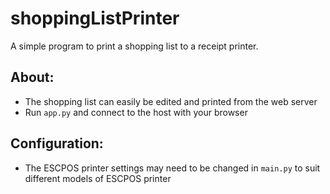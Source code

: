 # shoppingListPrinter
A simple program to print a shopping list to a receipt printer.

## About:
- The shopping list can easily be edited and printed from the web server
- Run `app.py` and connect to the host with your browser

## Configuration:
- The ESCPOS printer settings may need to be changed in `main.py` to suit different models of ESCPOS printer 

